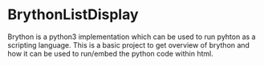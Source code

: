 # BrythonListDisplay
Brython is a python3 implementation which can be used to run pyhton as a scripting language. This is a basic project to get overview of brython and how it can be used to run/embed the python code within html.
